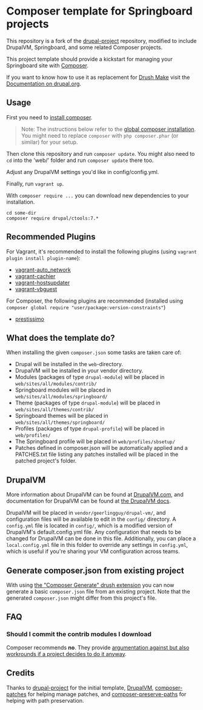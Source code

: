 # Composer template for Springboard projects

This repository is a fork of the [drupal-project](https://github.com/drupal-composer/drupal-project/tree/7.x)
repository, modified to include DrupalVM, Springboard, and some related Composer
projects.

This project template should provide a kickstart for managing your Springboard
site  with [Composer](https://getcomposer.org/).

If you want to know how to use it as replacement for
[Drush Make](https://github.com/drush-ops/drush/blob/master/docs/make.md) visit
the [Documentation on drupal.org](https://www.drupal.org/node/2471553).

## Usage

First you need to [install composer](https://getcomposer.org/doc/00-intro.md#installation-linux-unix-osx).

> Note: The instructions below refer to the [global composer installation](https://getcomposer.org/doc/00-intro.md#globally).
You might need to replace `composer` with `php composer.phar` (or similar) for your setup.

Then clone this repository and run `composer update`. You might also need to `cd` into the 'web/' folder and run `composer update` there too.

Adjust any DrupalVM settings you'd like in config/config.yml.

Finally, run `vagrant up`.

With `composer require ...` you can download new dependencies to your installation.

```
cd some-dir
composer require drupal/ctools:7.*
```

## Recommended Plugins

For Vagrant, it's recommended to install the following plugins (using
`vagrant plugin install plugin-name`):
- [vagrant-auto_network](https://github.com/oscar-stack/vagrant-auto_network)
- [vagrant-cachier](https://github.com/fgrehm/vagrant-cachier)
- [vagrant-hostsupdater](https://github.com/cogitatio/vagrant-hostsupdater)
- [vagrant-vbguest](https://github.com/dotless-de/vagrant-vbguest)

For Composer, the following plugins are recommended (installed using
`composer global require "user/package:version-constraints"`)
- [prestissimo](https://github.com/hirak/prestissimo)

## What does the template do?

When installing the given `composer.json` some tasks are taken care of:

* Drupal will be installed in the `web`-directory.
* DrupalVM will be installed in your vendor directory.
* Modules (packages of type `drupal-module`) will be placed in `web/sites/all/modules/contrib/`
* Springboard modules will be placed in `web/sites/all/modules/springboard/`
* Theme (packages of type `drupal-module`) will be placed in `web/sites/all/themes/contrib/`
* Springboard themes will be placed in `web/sites/all/themes/springboard/`
* Profiles (packages of type `drupal-profile`) will be placed in `web/profiles/`
* The Springboard profile will be placed in `web/profiles/sbsetup/`
* Patches defined in composer.json will be automatically applied and a PATCHES.txt file listing any patches installed will be placed in the patched project's folder.

## DrupalVM

More information about DrupalVM can be found at [DrupalVM.com](http://drupalvm.com/), and documentation for DrupalVM can be found at [the DrupalVM docs](http://docs.drupalvm.com/).

DrupalVM will be placed in `vendor/geerlingguy/drupal-vm/`, and configuration files will be available to edit in the `config/` directory. A `config.yml` file is located in `config/`, which is a modified version of DrupalVM's default.config.yml file. Any configuration that needs to be changed for DrupalVM can be done in this file. Additionally, you can place a `local.config.yml` file in this folder to override any settings in `config.yml`, which is useful if you're sharing your VM configuration across teams.

## Generate composer.json from existing project

With using [the "Composer Generate" drush extension](https://www.drupal.org/project/composer_generate)
you can now generate a basic `composer.json` file from an existing project. Note
that the generated `composer.json` might differ from this project's file.


## FAQ

### Should I commit the contrib modules I download

Composer recommends **no**. They provide [argumentation against but also workrounds if a project decides to do it anyway](https://getcomposer.org/doc/faqs/should-i-commit-the-dependencies-in-my-vendor-directory.md).

## Credits

Thanks to [drupal-project](https://github.com/drupal-composer/drupal-project/tree/7.x) for the initial template, [DrupalVM](https://www.drupalvm.com/), [composer-patches](https://github.com/cweagans/composer-patches) for helping manage patches, and [composer-preserve-paths](https://github.com/derhasi/composer-preserve-paths) for helping with path preservation.
